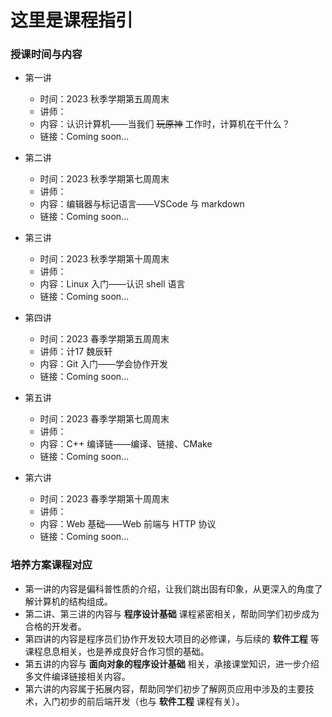 # 这里是课程指引

### 授课时间与内容

* 第一讲

    * 时间：2023 秋季学期第五周周末 
    * 讲师：
    * 内容：认识计算机——当我们 ~~玩原神~~ 工作时，计算机在干什么？
    * 链接：Coming soon...

* 第二讲

    * 时间：2023 秋季学期第七周周末 
    * 讲师：
    * 内容：编辑器与标记语言——VSCode 与 markdown
    * 链接：Coming soon...

* 第三讲

    * 时间：2023 秋季学期第十周周末
    * 讲师：
    * 内容：Linux 入门——认识 shell 语言
    * 链接：Coming soon...

* 第四讲

    * 时间：2023 春季学期第五周周末
    * 讲师：计17 魏辰轩
    * 内容：Git 入门——学会协作开发
    * 链接：Coming soon...

* 第五讲

    * 时间：2023 春季学期第七周周末
    * 讲师：
    * 内容：C++ 编译链——编译、链接、CMake
    * 链接：Coming soon...

* 第六讲

    * 时间：2023 春季学期第十周周末
    * 讲师：
    * 内容：Web 基础——Web 前端与 HTTP 协议
    * 链接：Coming soon...

### 培养方案课程对应
- 第一讲的内容是偏科普性质的介绍，让我们跳出固有印象，从更深入的角度了解计算机的结构组成。
- 第二讲、第三讲的内容与 **程序设计基础** 课程紧密相关，帮助同学们初步成为合格的开发者。
- 第四讲的内容是程序员们协作开发较大项目的必修课，与后续的 **软件工程** 等课程息息相关，也是养成良好合作习惯的基础。
- 第五讲的内容与 **面向对象的程序设计基础** 相关，承接课堂知识，进一步介绍多文件编译链接相关内容。
- 第六讲的内容属于拓展内容，帮助同学们初步了解网页应用中涉及的主要技术，入门初步的前后端开发（也与 **软件工程** 课程有关）。